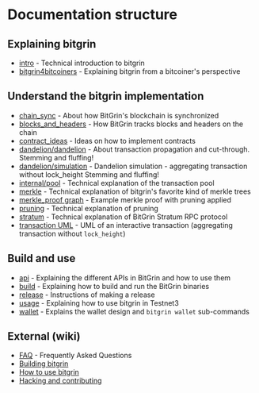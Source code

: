 # Documentation structure

## Explaining bitgrin

- [intro](intro.md) - Technical introduction to bitgrin
- [bitgrin4bitcoiners](bitgrin4bitcoiners.md) - Explaining bitgrin from a bitcoiner's perspective

## Understand the bitgrin implementation

- [chain_sync](chain/chain_sync.md) - About how BitGrin's blockchain is synchronized
- [blocks_and_headers](chain/blocks_and_headers.md) - How BitGrin tracks blocks and headers on the chain
- [contract_ideas](contract_ideas.md) - Ideas on how to implement contracts
- [dandelion/dandelion](dandelion/dandelion.md) - About transaction propagation and cut-through. Stemming and fluffing!
- [dandelion/simulation](dandelion/simulation.md) - Dandelion simulation - aggregating transaction without lock_height Stemming and fluffing!
- [internal/pool](internal/pool.md) - Technical explanation of the transaction pool
- [merkle](merkle.md) - Technical explanation of bitgrin's favorite kind of merkle trees
- [merkle_proof graph](merkle_proof/merkle_proof.png) - Example merkle proof with pruning applied
- [pruning](pruning.md) - Technical explanation of pruning
- [stratum](stratum.md) - Technical explanation of BitGrin Stratum RPC protocol
- [transaction UML](wallet/transaction/basic-transaction-wf.png) - UML of an interactive transaction (aggregating transaction without `lock_height`)

## Build and use

- [api](api/api.md) - Explaining the different APIs in BitGrin and how to use them
- [build](build.md) - Explaining how to build and run the BitGrin binaries
- [release](release_instruction.md) - Instructions of making a release
- [usage](usage.md) - Explaining how to use bitgrin in Testnet3
- [wallet](wallet/usage.md) - Explains the wallet design and `bitgrin wallet` sub-commands

## External (wiki)

- [FAQ](https://github.com/mimblewimble/docs/wiki/FAQ) - Frequently Asked Questions
- [Building bitgrin](https://github.com/mimblewimble/docs/wiki/Building)
- [How to use bitgrin](https://github.com/mimblewimble/docs/wiki/How-to-use-bitgrin)
- [Hacking and contributing](https://github.com/mimblewimble/docs/wiki/Hacking-and-contributing)
